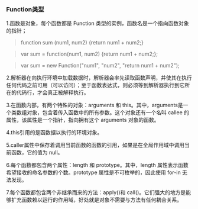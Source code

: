 ### Function类型
1.函数是对象，每个函数都是 Function 类型的实例，函数名是一个指向函数对象的指针；

> function sum (num1, num2) {return num1 + num2;} 

> var sum = function(num1, num2) {return num1 + num2;}; 

> var sum = new Function("num1", "num2", "return num1 + num2"); 

2.解析器在向执行环境中加载数据时，解析器会率先读取函数声明，并使其在执行任何代码之前可用（可以访问）；至于函数表达式，则必须等到解析器执行到它所在的代码行，才会真正被解释执行。

3.在函数内部，有两个特殊的对象：arguments 和 this。其中，arguments是一个类数组对象，包含着传入函数中的所有参数。这个对象还有一个名叫 callee 的属性，该属性是一个指针，指向拥有这个 arguments 对象的函数。

4.this引用的是函数据以执行的环境对象。

5.caller属性中保存着调用当前函数的函数的引用，如果是在全局作用域中调用当前函数，它的值为 null。

6.每个函数都包含两个属性：length 和 prototype。其中，length 属性表示函数希望接收的命名参数的个数。prototype 属性是不可枚举的，因此使用 for-in 无法发现。

7.每个函数都包含两个非继承而来的方法：apply()和 call()。它们强大的地方是能够扩充函数赖以运行的作用域，好处就是对象不需要与方法有任何耦合关系。